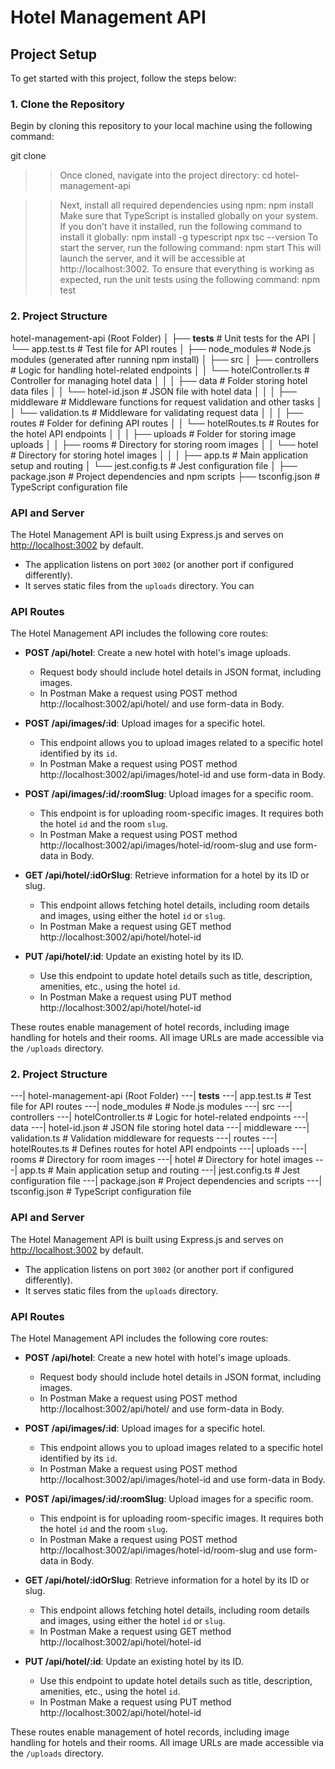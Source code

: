 # Hotel Management API

## Project Setup

To get started with this project, follow the steps below:

### 1. Clone the Repository
Begin by cloning this repository to your local machine using the following command:

git clone <repository-url>
>> Once cloned, navigate into the project directory: 
cd hotel-management-api

>> Next, install all required dependencies using npm:
npm install
>> Make sure that TypeScript is installed globally on your system. 
>> If you don\'t have it installed, run the following command to install it globally:
npm install -g typescript
npx tsc --version
>>To start the server, run the following command:
npm start
>> This will launch the server, and it will be accessible at http://localhost:3002.
>>To ensure that everything is working as expected, run the unit tests using the following command:
npm test

### 2. Project Structure
hotel-management-api (Root Folder)
│
├── __tests__                          # Unit tests for the API
│   └── app.test.ts                    # Test file for API routes
│
├── node_modules                       # Node.js modules (generated after running npm install)
│
├── src
│   ├── controllers                    # Logic for handling hotel-related endpoints
│   │   └── hotelController.ts         # Controller for managing hotel data
│   │
│   ├── data                           # Folder storing hotel data files
│   │   └── hotel-id.json              # JSON file with hotel data
│   │
│   ├── middleware                     # Middleware functions for request validation and other tasks
│   │   └── validation.ts              # Middleware for validating request data
│   │
│   ├── routes                         # Folder for defining API routes
│   │   └── hotelRoutes.ts             # Routes for the hotel API endpoints
│   │
│   ├── uploads                        # Folder for storing image uploads
│   │   ├── rooms                      # Directory for storing room images
│   │   └── hotel                      # Directory for storing hotel images
│   │
│   ├── app.ts                         # Main application setup and routing
│   └── jest.config.ts                 # Jest configuration file
│
├── package.json                       # Project dependencies and npm scripts
├── tsconfig.json                      # TypeScript configuration file


### API and Server

The Hotel Management API is built using Express.js and serves on [http://localhost:3002](http://localhost:3002) by default.

- The application listens on port `3002` (or another port if configured differently).
- It serves static files from the `uploads` directory. You can

### API Routes

The Hotel Management API includes the following core routes:

- **POST /api/hotel**: Create a new hotel with hotel's image uploads.
  - Request body should include hotel details in JSON format, including images.
  - In Postman Make a request using POST method http://localhost:3002/api/hotel/ and use form-data in Body.
  
- **POST /api/images/:id**: Upload images for a specific hotel.
  - This endpoint allows you to upload images related to a specific hotel identified by its `id`.
  - In Postman Make a request using POST method http://localhost:3002/api/images/hotel-id and use   form-data in Body.

- **POST /api/images/:id/:roomSlug**: Upload images for a specific room.
  - This endpoint is for uploading room-specific images. It requires both the hotel `id` and the room `slug`.
  - In Postman Make a request using POST method http://localhost:3002/api/images/hotel-id/room-slug and use form-data in Body.
  
- **GET /api/hotel/:idOrSlug**: Retrieve information for a hotel by its ID or slug.
  - This endpoint allows fetching hotel details, including room details and images, using either the hotel `id` or `slug`.
  - In Postman Make a request using GET method http://localhost:3002/api/hotel/hotel-id 

- **PUT /api/hotel/:id**: Update an existing hotel by its ID.
  - Use this endpoint to update hotel details such as title, description, amenities, etc., using the hotel `id`.
  - In Postman Make a request using PUT method http://localhost:3002/api/hotel/hotel-id 

These routes enable management of hotel records, including image handling for hotels and their rooms. All image URLs are made accessible via the `/uploads` directory.

### 2. Project Structure
---| hotel-management-api (Root Folder)
     ---| __tests__
            ---| app.test.ts                # Test file for API routes
     ---| node_modules                    # Node.js modules
     ---| src
            ---| controllers
                   ---| hotelController.ts # Logic for hotel-related endpoints
             ---| data
                  ---| hotel-id.json       # JSON file storing hotel data
            ---| middleware
                  ---| validation.ts       # Validation middleware for requests
            ---| routes
                  ---| hotelRoutes.ts      # Defines routes for hotel API endpoints
            ---| uploads
                  ---| rooms               # Directory for room images
                  ---| hotel               # Directory for hotel images
       ---| app.ts                          # Main application setup and routing
       ---| jest.config.ts                 # Jest configuration file
       ---| package.json                   # Project dependencies and scripts
       ---| tsconfig.json                  # TypeScript configuration file

### API and Server

The Hotel Management API is built using Express.js and serves on [http://localhost:3002](http://localhost:3002) by default.

- The application listens on port `3002` (or another port if configured differently).
- It serves static files from the `uploads` directory. 

### API Routes

The Hotel Management API includes the following core routes:

- **POST /api/hotel**: Create a new hotel with hotel's image uploads.
  - Request body should include hotel details in JSON format, including images.
  - In Postman Make a request using POST method http://localhost:3002/api/hotel/ and use form-data in Body.
  
- **POST /api/images/:id**: Upload images for a specific hotel.
  - This endpoint allows you to upload images related to a specific hotel identified by its `id`.
  - In Postman Make a request using POST method http://localhost:3002/api/images/hotel-id and use   form-data in Body.

- **POST /api/images/:id/:roomSlug**: Upload images for a specific room.
  - This endpoint is for uploading room-specific images. It requires both the hotel `id` and the room `slug`.
  - In Postman Make a request using POST method http://localhost:3002/api/images/hotel-id/room-slug and use form-data in Body.
  
- **GET /api/hotel/:idOrSlug**: Retrieve information for a hotel by its ID or slug.
  - This endpoint allows fetching hotel details, including room details and images, using either the hotel `id` or `slug`.
  - In Postman Make a request using GET method http://localhost:3002/api/hotel/hotel-id 

- **PUT /api/hotel/:id**: Update an existing hotel by its ID.
  - Use this endpoint to update hotel details such as title, description, amenities, etc., using the hotel `id`.
  - In Postman Make a request using PUT method http://localhost:3002/api/hotel/hotel-id 

These routes enable management of hotel records, including image handling for hotels and their rooms. All image URLs are made accessible via the `/uploads` directory.


